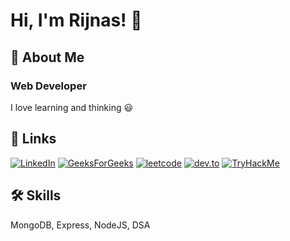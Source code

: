 
# Hi, I'm Rijnas! 👋


## 🚀 About Me
### Web Developer
I love learning and thinking 😃

## 🔗 Links

[![LinkedIn](https://img.shields.io/badge/LinkedIn-0077B5?style=for-the-badge&logo=linkedin&logoColor=white)](https://tryhackme.com/p/MuhammedRijnas)
[![GeeksForGeeks](https://img.shields.io/badge/-GeeksForGeeks-green)](https://auth.geeksforgeeks.org/user/riju_bro/)
[![leetcode](https://img.shields.io/badge/-leetcode-orange)](https://leetcode.com/riju_bro/)
[![dev.to](https://img.shields.io/badge/-dev.to-black)](https://dev.to/riju_bro)
[![TryHackMe](https://img.shields.io/badge/-TryHackMe-darkblue)](https://tryhackme.com/p/MuhammedRijnas)

## 🛠 Skills
MongoDB, Express, NodeJS, DSA

